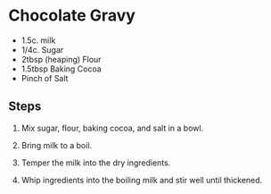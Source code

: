 # Chocolate Gravy

* 1.5c. milk
* 1/4c. Sugar
* 2tbsp (heaping) Flour
* 1.5tbsp Baking Cocoa
* Pinch of Salt

## Steps

1. Mix sugar, flour, baking cocoa, and salt in a bowl.

2. Bring milk to a boil.

3. Temper the milk into the dry ingredients.

4. Whip ingredients into the boiling milk and stir well until thickened.
